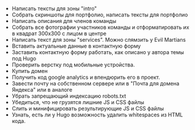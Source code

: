* Написать тексты для зоны "intro"
* Собрать скриншоты для портфолио, написать тексты для портфолио
* Написать описания для членов команды
* Собрать все фотографии участников команды и отформатировать их в квадрат 300х300 с лицом в центре
* Написать текст для зоны "services". Можно слямзить у Evil Martians
* Вставить актуальные данные в контактную форму
* Заставить контактную форму работать, как описано у автора темы под Hugo
* Проверить верстку под мобильные устройства.
* Купить домен
* Получить код google analytics и впендюрить его в проект.
* Завести почту на собственном сервере или в "Почта для домена Яндекса" или в аналоге
* Убрать запрещающий индексацию robots.txt
* Убедиться, что не грузятся лишние JS и CSS файлы
* Слить и минифицировать результирующие JS и CSS файлы
* Узнать, есть ли у Hugo возможность удалить whitespaces из HTML кода.